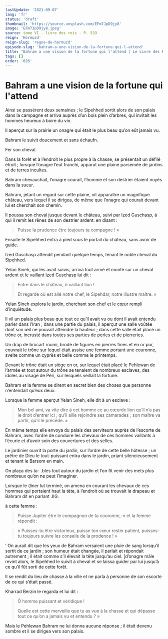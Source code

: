 ```yaml
---
lastUpdate: '2021-09-07'
lang: 'fr'
status: 'draft'
thumbnail: 'https://source.unsplash.com/EFm7JpD9jy8'
image: 'EFm7JpD9jy8.jpeg'
source: tome VI - livre des rois - P. 533
reign: 'Hormuzd'
reign-slug: 'regne-de-hormuzd'
episode-slug: 'bahram-a-une-vision-de-la-fortune-qui-l-attend'
title: "Bahram a une vision de la fortune qui l'attend | Le Livre des Rois | Shâhnâmeh"
tags: []
order: '026'
---
```


<!-- LTeX: language=fr -->

# Bahram a une vision de la fortune qui l'attend

Ainsi se passèrent deux semaines ; le Sipehhed sortit alors de son palais dans la campagne et arriva auprès d’un bois plein d’arbres, qui invitait les hommes heureux à boire du vin.

Il aperçut sur la prairie un onagre qui était le plus beau qu’on eût jamais vu.

Bahram le suivit doucement et sans échaufn.

Fer son cheval.

Dans la forêt et à l’endroit le plus propre à la chasse, se présentait un défilé étroit ; lorsque l’onagre l’eut franchi, apparut une plaine parsemée de jardins et de terres incultes.

Bahram chevauchait, l’onagre courait, l’homme et son destrier étaient noyés dans la sueur.

Bahram, jetant un regard sur cette plaine, vit apparaître un magnifique château, vers lequel il se dirigea, de même que l’onagre qui courait devant lui et cherchait son chemin.

Il poussa son cheval jusque devant le château, suivi par Ized Guschasp, à qui il remit les rênes de son destrier ardent. en disant :

> Puisse la prudence être toujours ta compagne ! »

Ensuite le Sipehhed entra à pied sous le portail du château, sans avoir de guide.

Ized Guschasp attendit pendant quelque temps, tenant le noble cheval du Sipehhed.

Yelan Sineh, qui les avait suivis, arriva tout armé et monté sur un cheval ardent et le vaillant Ized Guschasp lui dit :

> Entre dans le château, ô vaillant lion !
>
> Et regarde où est allé notre chef, le Sipehdar, notre illustre maître. »

Yelan Sineh explora le jardin, cherchant son chef et le cœur rempli d’inquiétude.

Il vil un palais plus beau que tout ce qu’il avait vu ou dont il avait entendu parler dans l’Iran ; dans une partie du palais, il aperçut une salle voûtée dont son
œil ne pouvait atteindre la hauteur ; dans cette salle était placé un trône or, incrusté dans toutes ses parties de perles et de pierreries.

Un drap de brocart roumi, brodé de figures en pierres fines et en or pur, couvrait le trône sur lequel était assise une femme portant une couronne, svelte comme un cyprès et belle comme le printemps.

Devant le trône était un siège en or, sur lequel était placé le Pehlewan de l’armée et tout autour du trône se tenaient de nombreux esclaves, des idoles au visage de Péri, sur lesquels veillait la fortune.

Bahram et la femme se dirent en secret bien des choses que personne n’entendait qu’eux deux.

Lorsque la femme aperçut Yelan Sineh, elle dit à un esclave :

> Mon bel ami, va vite dire à cet homme ce au cœurde lion qu’il n’a pas le droit d’entrer ici ; qu’il aille rejoindre ses camarades ; son maître va partir, qu’il le précède. »

En même temps elle envoya du palais des serviteurs auprès de l’escorte de Bahram, avec l’ordre de conduire les chevaux de ces hommes vaillants à l’écurie et d’avoir soin des couvertures et des selles.

Le jardinier ouvrit la porte du jardin, sur l’ordre de cette belle hôtesse ; un prêtre de Dieu le tout-puissant entra dans le jardin, priant silencieusement et tenant le Barsom en main.

On plaça des ta-
.bles tout autour du jardin et l’on fit venir des mets plus nombreux qu’on ne peut l’imaginer.

Lorsque le (liner lut terminé, on amena en courant les chevaux de ces hommes qui portaient haut la tète, à l’endroit où se trouvait le drapeau et Bahram dit en parlant .IIG.

à cette femme :

> Puisse Jupiter être le compagnon de ta couronne,-n et la femme répondit :

> n Puisses-tu être victorieux, puisse ton cœur rester patient, puisses-tu toujours suivre les conseils de la prodence ! »

’
On aurait dit que les yeux de Bahram versaient une pluie de sang lorsqu’il sortit de ce jardin ; son humeur était changée, il parlait et répondait autrement ; il était comme s’il élevait la tête jusqu’au ciel. [d’onagre mâle revint alors, le Sipehhed le suivit à cheval et se laissa guider par lui jusqu’à ce qu’il fût sorti de cette forêt.

Il se rendit du lieu de chasse à la ville et ne parla à personne de son escorte de ce qui s’était passé.

Kharrad Berzin le regarda et lui dit :

> Ô homme puissant et véridique !
>
> Quelle est cette merveille que tu as vue à la chasse et qui dépasse tout ce qu’on a jamais vu et entendu ? »

Mais le Pehlewan Bahram ne lui donna aucune réponse ; il était devenu sombre et il se dirigea vers son palais.
